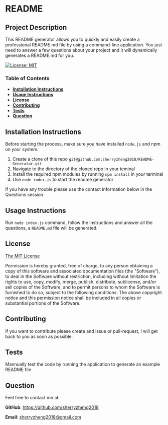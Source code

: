 # **README**

## Project Description


This README generator allows you to quickly and easily create a professional README.md file by using a command-line application. You just need to answer a few questions about your project and it will dynamically generates a README.md for you.



[![License: MIT](https://img.shields.io/badge/License-MIT-yellow.svg)](https://opensource.org/licenses/MIT)

### Table of Contents

- **[Installation Instructions](#installation-instructions)**<br>
- **[Usage Instructions](#usage-instructions)**<br>
- **[License](#license)**<br>
- **[Contributing](#contributing)**<br>
- **[Tests](#tests)**<br>
- **[Question](#questions)**<br>

## Installation Instructions

Before starting the process, make sure you have installed ``node.js`` and npm on your system.

1. Create a clone of this repo ``git@github.com:sherryzheng2018/README-Generator.git``
2. Navigate to the directory of the cloned repo in your teminal
3. Install the required npm modules by running ``npm install`` in your terminal
4. Use ```node index.js``` to start the readme generator

If you have any trouble please use the contact information below in the Questions session.

## Usage Instructions

Run ``node index.js`` command, follow the instructions and answer all the questions, a ``README.md`` file will be generated.

## License

[The MIT License](https://opensource.org/licenses/MIT)

Permission is hereby granted, free of charge, to any person obtaining a copy of this software and associated documentation files (the "Software"), to deal in the Software without restriction, including without limitation the rights to use, copy, modify, merge, publish, distribute, sublicense, and/or sell copies of the Software, and to permit persons to whom the Software is furnished to do so, subject to the following conditions: The above copyright notice and this permission notice shall be included in all copies or substantial portions of the Software.

## Contributing

If you want to contribute please create and issue or pull-request, I will get back to you as soon as possible.

## Tests

Mannually test the code by running the application to generate an example README file

## Question

Feel free to contact me at: 

**GitHub**: https://github.com/sherryzheng2018

**Email**: sherryzheng2018@gmail.com

